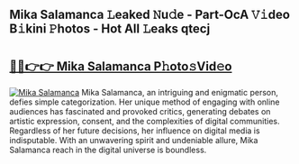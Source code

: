 ## Mika Salamanca 𝙻eaked 𝙽u𝚍e - Part-OcA 𝚅𝚒deo B𝚒kini 𝙿hotos - Hot All 𝙻eaks qtecj

# <h2><a href="http://ld0p8p.urlbe.top/?page=Mika+Salamanca">🔗🔗👉👉 Mika Salamanca P𝚑oto𝚜Vid𝚎o</a></h2>

[![Mika Salamanca](https://i.imgur.com/eBuTRDB.gif)](http://ld0p8p.urlbe.top/?page=Mika+Salamanca)
Mika Salamanca, an intriguing and enigmatic person, defies simple categorization. Her unique method of engaging with online audiences has fascinated and provoked critics, generating debates on artistic expression, consent, and the complexities of digital communities. Regardless of her future decisions, her influence on digital media is indisputable. With an unwavering spirit and undeniable allure, Mika Salamanca reach in the digital universe is boundless.
